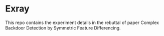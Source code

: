 # Exray

This repo contains the experiment details in the rebuttal of paper Complex Backdoor Detection by Symmetric Feature Differencing.
